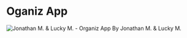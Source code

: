 # Oganiz App 

![Jonathan M. & Lucky M. - Organiz App](https://s6.gifyu.com/images/S6b8I.gif "Demo")
By Jonathan M. & Lucky M.